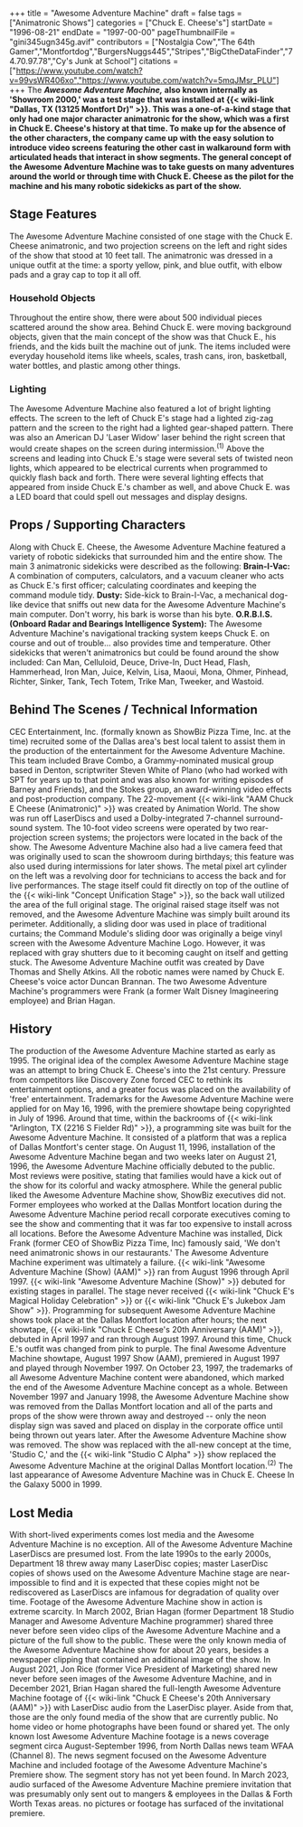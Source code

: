 +++
title = "Awesome Adventure Machine"
draft = false
tags = ["Animatronic Shows"]
categories = ["Chuck E. Cheese's"]
startDate = "1996-08-21"
endDate = "1997-00-00"
pageThumbnailFile = "gini345ugn345g.avif"
contributors = ["Nostalgia Cow","The 64th Gamer","Montfortdog","BurgersNuggs445","Stripes","BigCtheDataFinder","74.70.97.78","Cy's Junk at School"]
citations = ["https://www.youtube.com/watch?v=99vsWR406xo","https://www.youtube.com/watch?v=5mqJMsr_PLU"]
+++
The ***Awesome Adventure Machine,* also known internally as 'Showroom 2000,' was a test stage that was installed at {{< wiki-link "Dallas, TX (13125 Montfort Dr)" >}}.
This was a one-of-a-kind stage that only had one major character animatronic for the show, which was a first in Chuck E. Cheese's history at that time. To make up for the absence of the other characters, the company came up with the easy solution to introduce video screens featuring the other cast in walkaround form with articulated heads that interact in show segments.
The general concept of the Awesome Adventure Machine was to take guests on many adventures around the world or through time with Chuck E. Cheese as the pilot for the machine and his many robotic sidekicks as part of the show.**

## Stage Features

The Awesome Adventure Machine consisted of one stage with the Chuck E. Cheese animatronic, and two projection screens on the left and right sides of the show that stood at 10 feet tall. The animatronic was dressed in a unique outfit at the time: a sporty yellow, pink, and blue outfit, with elbow pads and a gray cap to top it all off.

### Household Objects

Throughout the entire show, there were about 500 individual pieces scattered around the show area. Behind Chuck E. were moving background objects, given that the main concept of the show was that Chuck E., his friends, and the kids built the machine out of junk. The items included were everyday household items like wheels, scales, trash cans, iron, basketball, water bottles, and plastic among other things.

### Lighting

The Awesome Adventure Machine also featured a lot of bright lighting effects. The screen to the left of Chuck E's stage had a lighted zig-zag pattern and the screen to the right had a lighted gear-shaped pattern. There was also an American DJ 'Laser Widow' laser behind the right screen that would create shapes on the screen during intermission.<sup>(1)</sup> Above the screens and leading into Chuck E.'s stage were several sets of twisted neon lights, which appeared to be electrical currents when programmed to quickly flash back and forth.
There were several lighting effects that appeared from inside Chuck E.'s chamber as well, and above Chuck E. was a LED board that could spell out messages and display designs.

## Props / Supporting Characters

Along with Chuck E. Cheese, the Awesome Adventure Machine featured a variety of robotic sidekicks that surrounded him and the entire show. The main 3 animatronic sidekicks were described as the following:
**Brain-I-Vac:** A combination of computers, calculators, and a vacuum cleaner who acts as Chuck E.'s first officer; calculating coordinates and keeping the command module tidy.
**Dusty:** Side-kick to Brain-I-Vac, a mechanical dog-like device that sniffs out new data for the Awesome Adventure Machine's main computer. Don't worry, his bark is worse than his byte.
**O.R.B.I.S. (Onboard Radar and Bearings Intelligence System):** The Awesome Adventure Machine's navigational tracking system keeps Chuck E. on course and out of trouble... also provides time and temperature.
Other sidekicks that weren't animatronics but could be found around the show included: Can Man, Celluloid, Deuce, Drive-In, Duct Head, Flash, Hammerhead, Iron Man, Juice, Kelvin, Lisa, Maoui, Mona, Ohmer, Pinhead, Richter, Sinker, Tank, Tech Totem, Trike Man, Tweeker, and Wastoid.

## Behind The Scenes / Technical Information

CEC Entertainment, Inc. (formally known as ShowBiz Pizza Time, Inc. at the time) recruited some of the Dallas area's best local talent to assist them in the production of the entertainment for the Awesome Adventure Machine. This team included Brave Combo, a Grammy-nominated musical group based in Denton, scriptwriter Steven White of Plano (who had worked with SPT for years up to that point and was also known for writing episodes of Barney and Friends), and the Stokes group, an award-winning video effects and post-production company. The 22-movement {{< wiki-link "AAM Chuck E Cheese (Animatronic)" >}} was created by Animation World.
The show was run off LaserDiscs and used a Dolby-integrated 7-channel surround-sound system. The 10-foot video screens were operated by two rear-projection screen systems; the projectors were located in the back of the show. The Awesome Adventure Machine also had a live camera feed that was originally used to scan the showroom during birthdays; this feature was also used during intermissions for later shows.
The metal pixel art cylinder on the left was a revolving door for technicians to access the back and for live performances. The stage itself could fit directly on top of the outline of the {{< wiki-link "Concept Unification Stage" >}}, so the back wall utilized the area of the full original stage. The original raised stage itself was not removed, and the Awesome Adventure Machine was simply built around its perimeter.
Additionally, a sliding door was used in place of traditional curtains; the Command Module's sliding door was originally a beige vinyl screen with the Awesome Adventure Machine Logo. However, it was replaced with gray shutters due to it becoming caught on itself and getting stuck.
The Awesome Adventure Machine outfit was created by Dave Thomas and Shelly Atkins. All the robotic names were named by Chuck E. Cheese's voice actor Duncan Brannan. The two Awesome Adventure Machine's programmers were Frank (a former Walt Disney Imagineering employee) and Brian Hagan.

## History

The production of the Awesome Adventure Machine started as early as 1995. The original idea of the complex Awesome Adventure Machine stage was an attempt to bring Chuck E. Cheese's into the 21st century. Pressure from competitors like Discovery Zone forced CEC to rethink its entertainment options, and a greater focus was placed on the availability of 'free' entertainment. Trademarks for the Awesome Adventure Machine were applied for on May 16, 1996, with the premiere showtape being copyrighted in July of 1996. Around that time, within the backrooms of {{< wiki-link "Arlington, TX (2216 S Fielder Rd)" >}}, a programming site was built for the Awesome Adventure Machine. It consisted of a platform that was a replica of Dallas Montfort's center stage.
On August 11, 1996, installation of the Awesome Adventure Machine began and two weeks later on August 21, 1996, the Awesome Adventure Machine officially debuted to the public. Most reviews were positive, stating that families would have a kick out of the show for its colorful and wacky atmosphere.
While the general public liked the Awesome Adventure Machine show, ShowBiz executives did not. Former employees who worked at the Dallas Montfort location during the Awesome Adventure Machine period recall corporate executives coming to see the show and commenting that it was far too expensive to install across all locations. Before the Awesome Adventure Machine was installed, Dick Frank (former CEO of ShowBiz Pizza Time, Inc) famously said, 'We don't need animatronic shows in our restaurants.' The Awesome Adventure Machine experiment was ultimately a failure.
{{< wiki-link "Awesome Adventure Machine (Show) (AAM)" >}} ran from August 1996 through April 1997. {{< wiki-link "Awesome Adventure Machine (Show)" >}} debuted for existing stages in parallel. The stage never received {{< wiki-link "Chuck E's Magical Holiday Celebration" >}} or {{< wiki-link "Chuck E's Jukebox Jam Show" >}}. Programming for subsequent Awesome Adventure Machine shows took place at the Dallas Montfort location after hours; the next showtape, {{< wiki-link "Chuck E Cheese's 20th Anniversary (AAM)" >}}, debuted in April 1997 and ran through August 1997. Around this time, Chuck E.'s outfit was changed from pink to purple. The final Awesome Adventure Machine showtape, August 1997 Show (AAM), premiered in August 1997 and played through November 1997.
On October 23, 1997, the trademarks of all Awesome Adventure Machine content were abandoned, which marked the end of the Awesome Adventure Machine concept as a whole. Between November 1997 and January 1998, the Awesome Adventure Machine show was removed from the Dallas Montfort location and all of the parts and props of the show were thrown away and destroyed -- only the neon display sign was saved and placed on display in the corporate office until being thrown out years later.
After the Awesome Adventure Machine show was removed. The show was replaced with the all-new concept at the time, 'Studio C,' and the {{< wiki-link "Studio C Alpha" >}} show replaced the Awesome Adventure Machine at the original Dallas Montfort location.<sup>(2)</sup> The last appearance of Awesome Adventure Machine was in Chuck E. Cheese In the Galaxy 5000 in 1999.

## Lost Media

With short-lived experiments comes lost media and the Awesome Adventure Machine is no exception. All of the Awesome Adventure Machine LaserDiscs are presumed lost. From the late 1990s to the early 2000s, Department 18 threw away many LaserDisc copies; master LaserDisc copies of shows used on the Awesome Adventure Machine stage are near-impossible to find and it is expected that these copies might not be rediscovered as LaserDiscs are infamous for degradation of quality over time.
Footage of the Awesome Adventure Machine show in action is extreme scarcity. In March 2002, Brian Hagan (former Department 18 Studio Manager and Awesome Adventure Machine programmer) shared three never before seen video clips of the Awesome Adventure Machine and a picture of the full show to the public. These were the only known media of the Awesome Adventure Machine show for about 20 years, besides a newspaper clipping that contained an additional image of the show.
In August 2021, Jon Rice (former Vice President of Marketing) shared new never before seen images of the Awesome Adventure Machine, and in December 2021, Brian Hagan shared the full-length Awesome Adventure Machine footage of {{< wiki-link "Chuck E Cheese's 20th Anniversary (AAM)" >}} with LaserDisc audio from the LaserDisc player. Aside from that, those are the only found media of the show that are currently public.
No home video or home photographs have been found or shared yet. The only known lost Awesome Adventure Machine footage is a news coverage segment circa August-September 1996, from North Dallas news team WFAA (Channel 8). The news segment focused on the Awesome Adventure Machine and included footage of the Awesome Adventure Machine's Premiere show. The segment story has not yet been found.
In March 2023, audio surfaced of the Awesome Adventure Machine premiere invitation that was presumably only sent out to mangers & employees in the Dallas & Forth Worth Texas areas. no pictures or footage has surfaced of the invitational premiere.
